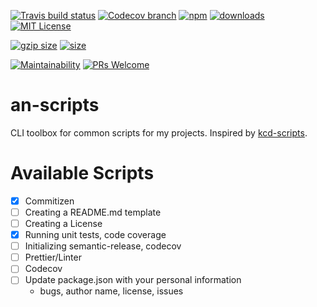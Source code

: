 [![Travis build status][travis-badge]][travis-build]
[![Codecov branch][codecov-badge]][codecov]
[![npm][npm-badge]][npm-version]
[![downloads][downloads-badge]][npmcharts]
[![MIT License][license-badge]][license]

[![gzip size][gzip-badge]][unpkg]
[![size][size-badge]][unpkg]

[![Maintainability][code-climate-badge]][code-climate]
[![PRs Welcome][pull-request-badge]](http://makeapullrequest.com)

# an-scripts

CLI toolbox for common scripts for my projects. Inspired by [kcd-scripts](https://github.com/kentcdodds/kcd-scripts).

# Available Scripts
- [x] Commitizen
- [ ] Creating a README.md template
- [ ] Creating a License
- [x] Running unit tests, code coverage
- [ ] Initializing semantic-release, codecov
- [ ] Prettier/Linter
- [ ] Codecov
- [ ] Update package.json with your personal information
  * bugs, author name, license, issues


[codecov]: https://codecov.io/gh/newyork-anthonyng/an-scripts
[codecov-badge]: https://img.shields.io/codecov/c/github/newyork-anthonyng/an-scripts/master.svg
[code-climate]: https://codeclimate.com/github/newyork-anthonyng/an-scripts/maintainability
[code-climate-badge]: https://api.codeclimate.com/v1/badges/faefec967ef40a030c3e/maintainability
[downloads-badge]: https://img.shields.io/npm/dm/an-scripts.svg?style=flat-square
[license]: https://github.com/newyork-anthonyng/an-scripts/blob/master/LICENSE
[license-badge]: https://img.shields.io/npm/l/an-scripts.svg?style=flat-square
[npmcharts]: https://npmcharts.com/compare/an-scripts
[npm-version]:https://www.npmjs.com/package/an-scripts
[npm-badge]: https://img.shields.io/npm/v/an-scripts.svg?style=flat-square
[pull-request-badge]: https://img.shields.io/badge/PRs-welcome-brightgreen.svg?style=flat-square
[travis-badge]: https://travis-ci.org/newyork-anthonyng/an-scripts.svg?branch=master
[travis-build]: https://travis-ci.org/newyork-anthonyng/an-scripts
[gzip-badge]: http://img.badgesize.io/https://unpkg.com/an-scripts?compression=gzip&label=gzip%20size&style=flat-square
[size-badge]: http://img.badgesize.io/https://unpkg.com/an-scripts?label=size&style=flat-square
[unpkg]: https://unpkg.com/an-scripts
